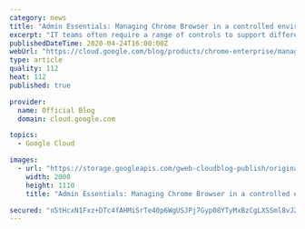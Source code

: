 ```yaml
---
category: news
title: "Admin Essentials: Managing Chrome Browser in a controlled environment"
excerpt: "IT teams often require a range of controls to support different groups and users. In some cases, users need more permissions and access based on their role. Other situations might call for more restrictive measures, with limited access or heightened security measures. These tighter controls can be driven"
publishedDateTime: 2020-04-24T16:00:00Z
webUrl: "https://cloud.google.com/blog/products/chrome-enterprise/managing-chrome-browser-in-a-controlled-environment/"
type: article
quality: 112
heat: 112
published: true

provider:
  name: Official Blog
  domain: cloud.google.com

topics:
  - Google Cloud

images:
  - url: "https://storage.googleapis.com/gweb-cloudblog-publish/original_images/ChromeEnterpriseSeries-01.png"
    width: 2000
    height: 1110
    title: "Admin Essentials: Managing Chrome Browser in a controlled environment"

secured: "n5tHcxN1Fxz+DTc4fAHMiSrTe40p6WgUSJPj7Gyp08YTyMxBzCgLXSSml8vJZSNXmGZKcOA7QLa/jCFRSC0nlukJ4zQXDUivSw6yeph6WnXveEGHkBsnei65pZLL/OjVtWe8iRajumlNk2ROsfvQlqX+kfi5euyaYM9KOwda677EIgZdGdGzOpcRSYLSF8qGLn8vVYQK3TqS+XsPVAyq+jssEHElQcs1QkOFo/bNdzCCfGKd5aehwZpoylbyqNQ4PK13qDaWmQyjHw4noeMRQXY+tB5pVDzE0BHcLfSZTPpuKdUKngSPTTt8I0W5CvEN11dBuix8zAabFqpDYbvEmg==;kSXpjE16xBcwvxaYfn/voQ=="
---
```


